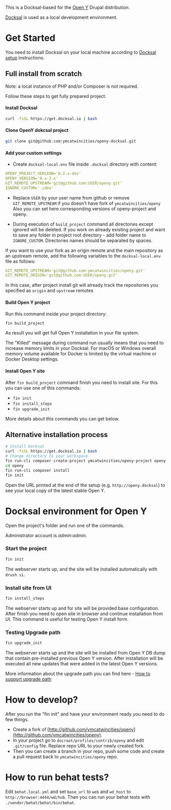 This is a Docksal-based for the [Open Y](https://github.com/ymcatwincities/openy) Drupal distribution.

[Docksal](https://docksal.io/) is used as a local development environment.

# Get Started

You need to install Docksal on your local machine according to [Docksal setup](http://docksal.readthedocs.io/en/master/getting-started/env-setup/) instructions.

## Full install from scratch

Note: a local instance of PHP and/or Composer is not required.

Follow these steps to get fully prepared project.

#### Install Docksal
```bash
curl -fsSL https://get.docksal.io | bash
```

#### Clone OpenY dokcsal project
```bash
git clone git@github.com:ymcatwincities/openy-docksal.git
```

#### Add your custom settings

- Create `docksal-local.env` file inside `.docksal` directory with content:
```yaml
OPENY_PROJECT_VERSION='8.2.x-dev'
OPENY_VERSION='8.x-2.x'
GIT_REMOTE_UPSTREAM='git@github.com:USER/openy.git'
IGNORE_CUSTOM='.idea'
```
- Replace `USER` by your user name from github or remove `GIT_REMOTE_UPSTREAM` if you doesn't have fork of `ymcatwincities/openy`
Also you can set here corresponding versions of openy-project and openy.

- During execution of `build_project` command all directories except ignored will be deleted. 
If you work on already existing project and want to save any folder in project root directory - add folder name
to `IGNORE_CUSTOM`. Directories names should be separated by spaces.

If you want to use your fork as an origin remote and the main repository as an 
upstream remote, add the following variables to the `docksal-local.env` file 
as follows:
```yaml
GIT_REMOTE_UPSTREAM='git@github.com:ymcatwincities/openy.git'
GIT_REMOTE_ORIGIN='git@github.com:USER/openy.git'
```
In this case, after project install git will already track the repositories 
you specified as `origin` and `upstream` remotes

#### Build Open Y project
Run this command inside your project directory:
```bash
fin build_project
```
As result you will get full Open Y installation in your file system.

The "Killed" message during command run usually means that you need to increase memory limits in your Docksal.
For macOS or Windows overall memory volume available for Docker is limited by the virtual machine or Docker Desktop 
settings.

#### Install Open Y site

After `fin build_project` command finish you need to install site. For this 
you can use one of this commands:
- `fin init`
- `fin install_steps`
- `fin upgrade_init`

More details about this commands you can get below.

## Alternative installation process

```bash
# Install Docksal
curl -fsSL https://get.docksal.io | bash
# Change directory to your workspace
fin run-cli composer create-project ymcatwincities/openy-project openy --no-interaction --no-dev
cd openy
fin run-cli composer install
fin init
```


Open the URL printed at the end of the setup (e.g. `http://openy.docksal`) to see your local copy of the latest stable Open Y.

# Docksal environment for Open Y

Open the project's folder and run one of the commands.

Administrator account is _admin_:_admin_.

### Start the project

```bash
fin init
```


The webserver starts up, and the site will be installed automatically with `drush si`.

### Install site from UI
```bash
fin install_steps
```

The webserver starts up and for site will be provided base configuration. 
After finish you need to open site in browser and continue installation from UI.
This command is useful for testing Open Y install form.

### Testing Upgrade path
```bash
fin upgrade_init
```

The webserver starts up and the site will be installed from Open Y DB dump 
that contain pre-installed previous Open Y version.
After installation will be executed all new updates that were added in the latest Open Y versions.

More information about the upgrade path you can find here - [How to support upgrade path](https://github.com/ymcatwincities/openy/blob/8.x-2.x/docs/Development/Upgrade%20path.md)


# How to develop?

After you run the "fin init" and have your environment ready you need to do few things.

- Create a fork of [http://github.com/ymcatwincities/openy](http://github.com/ymcatwincities/openy).
- In your project go to `docroot/profiles/contrib/openy` and edit `.git/config` file. Replace repo URL to your newly created fork.
- Then you can create a branch in your repo, push some code and create a pull request back to `ymcatwincities/openy` repo.

# How to run behat tests?

Edit `behat.local.yml` and set `base_url` to `web` and `wd_host` to `http://browser:4444/wd/hub`. 
Then you can run your behat tests with `./vendor/behat/behat/bin/behat`.
